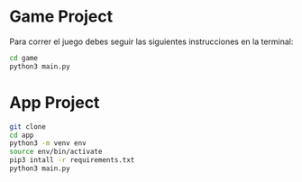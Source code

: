 # Game Project

Para correr el juego debes seguir las siguientes instrucciones en la terminal:

```sh
cd game
python3 main.py

```
# App Project

```sh
git clone
cd app
python3 -m venv env
source env/bin/activate
pip3 intall -r requirements.txt 
python3 main.py

```